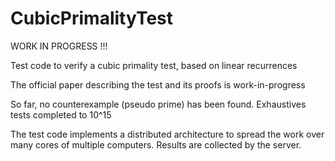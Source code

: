# CubicPrimalityTest

WORK IN PROGRESS !!!

Test code to verify a cubic primality test, based on linear recurrences

The official paper describing the test and its proofs is work-in-progress

So far, no counterexample (pseudo prime) has been found. Exhaustives tests completed to 10^15


The test code implements a distributed architecture to spread the work over many cores of multiple computers.
Results are collected by the server.


